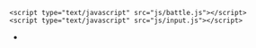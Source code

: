 <script type="text/javascript" src="js/sans.js"></script>
  	<script type="text/javascript" src="js/battle.js"></script>
  	<script type="text/javascript" src="js/input.js"></script>
 +	<script type="text/javascript" src="js/menu.js"></script>
  </head>
  
  <body>
